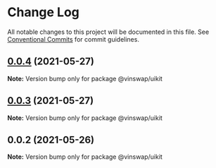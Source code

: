 # Change Log

All notable changes to this project will be documented in this file.
See [Conventional Commits](https://conventionalcommits.org) for commit guidelines.

## [0.0.4](https://github.com/vinswap/vin-toolkit/tree/master/packages/vin-uikit/compare/@vinswap/uikit@0.0.2...@vinswap/uikit@0.0.4) (2021-05-27)

**Note:** Version bump only for package @vinswap/uikit





## [0.0.3](https://github.com/vinswap/vin-toolkit/tree/master/packages/vin-uikit/compare/@vinswap/uikit@0.0.2...@vinswap/uikit@0.0.3) (2021-05-27)

**Note:** Version bump only for package @vinswap/uikit





## 0.0.2 (2021-05-26)

**Note:** Version bump only for package @vinswap/uikit
